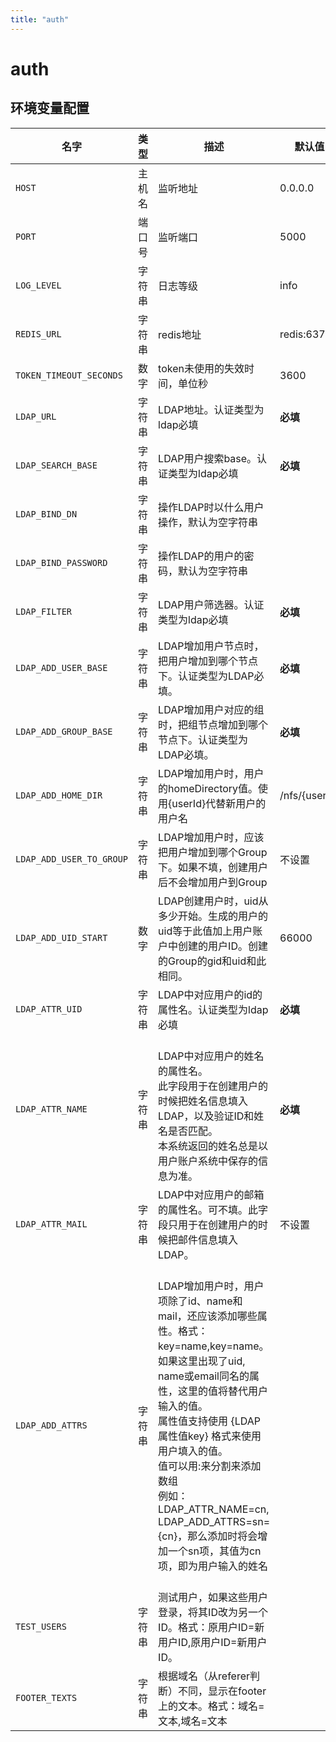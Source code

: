 ```yaml
---
title: "auth"
---
```


# auth

## 环境变量配置






<!-- ENV TABLE START -->

| 名字 | 类型 | 描述 | 默认值 |
| -- | -- | -- | -- |
|`HOST`|主机名|监听地址|0.0.0.0|
|`PORT`|端口号|监听端口|5000|
|`LOG_LEVEL`|字符串|日志等级|info|
|`REDIS_URL`|字符串|redis地址|redis:6379|
|`TOKEN_TIMEOUT_SECONDS`|数字|token未使用的失效时间，单位秒|3600|
|`LDAP_URL`|字符串|LDAP地址。认证类型为ldap必填|**必填**|
|`LDAP_SEARCH_BASE`|字符串|LDAP用户搜索base。认证类型为ldap必填|**必填**|
|`LDAP_BIND_DN`|字符串|操作LDAP时以什么用户操作，默认为空字符串||
|`LDAP_BIND_PASSWORD`|字符串|操作LDAP的用户的密码，默认为空字符串||
|`LDAP_FILTER`|字符串|LDAP用户筛选器。认证类型为ldap必填|**必填**|
|`LDAP_ADD_USER_BASE`|字符串|LDAP增加用户节点时，把用户增加到哪个节点下。认证类型为LDAP必填。|**必填**|
|`LDAP_ADD_GROUP_BASE`|字符串|LDAP增加用户对应的组时，把组节点增加到哪个节点下。认证类型为LDAP必填。|**必填**|
|`LDAP_ADD_HOME_DIR`|字符串|LDAP增加用户时，用户的homeDirectory值。使用{userId}代替新用户的用户名|/nfs/{userId}|
|`LDAP_ADD_USER_TO_GROUP`|字符串|LDAP增加用户时，应该把用户增加到哪个Group下。如果不填，创建用户后不会增加用户到Group|不设置|
|`LDAP_ADD_UID_START`|数字|LDAP创建用户时，uid从多少开始。生成的用户的uid等于此值加上用户账户中创建的用户ID。创建的Group的gid和uid和此相同。|66000|
|`LDAP_ATTR_UID`|字符串|LDAP中对应用户的id的属性名。认证类型为ldap必填|**必填**|
|`LDAP_ATTR_NAME`|字符串|<br/>    LDAP中对应用户的姓名的属性名。<br/>    此字段用于在创建用户的时候把姓名信息填入LDAP，以及验证ID和姓名是否匹配。<br/>    本系统返回的姓名总是以用户账户系统中保存的信息为准。<br/>  |**必填**|
|`LDAP_ATTR_MAIL`|字符串|LDAP中对应用户的邮箱的属性名。可不填。此字段只用于在创建用户的时候把邮件信息填入LDAP。|不设置|
|`LDAP_ADD_ATTRS`|字符串|<br/>    LDAP增加用户时，用户项除了id、name和mail，还应该添加哪些属性。格式：key=name,key=name。<br/>    如果这里出现了uid, name或email同名的属性，这里的值将替代用户输入的值。<br/>    属性值支持使用 {LDAP属性值key} 格式来使用用户填入的值。<br/>    值可以用:来分割来添加数组<br/>    例如：LDAP_ATTR_NAME=cn, LDAP_ADD_ATTRS=sn={cn}，那么添加时将会增加一个sn项，其值为cn项，即为用户输入的姓名<br/><br/>    ||
|`TEST_USERS`|字符串|测试用户，如果这些用户登录，将其ID改为另一个ID。格式：原用户ID=新用户ID,原用户ID=新用户ID。||
|`FOOTER_TEXTS`|字符串|根据域名（从referer判断）不同，显示在footer上的文本。格式：域名=文本,域名=文本||

<!-- ENV TABLE END -->





